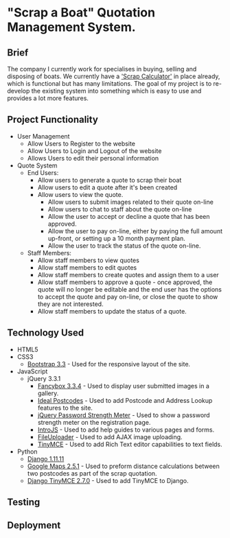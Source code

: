 # "Scrap a Boat" Quotation Management System.

## Brief

The company I currently work for specialises in buying, selling and disposing of boats. We currently have a ['Scrap Calculator'](http://www.boatbreakers.com/scrap-a-boat/scrap-your-boat/) in place already, which is functional but has many limitations. The goal of my project is to re-develop the existing system into something which is easy to use and provides a lot more features.

## Project Functionality

* User Management
	* Allow Users to Register to the website
	* Allow Users to Login and Logout of the website
	* Allows Users to edit their personal information
* Quote System
	* End Users:
		* Allow users to generate a quote to scrap their boat
		* Allow users to edit a quote after it's been created
		* Allow users to view the quote.
			* Allow users to submit images related to their quote on-line
			* Allow users to chat to staff about the quote on-line
			* Allow the user to accept or decline a quote that has been approved.
			* Allow the user to pay on-line, either by paying the full amount up-front, or setting up a 10 month payment plan.
			* Allow the user to track the status of the quote on-line.
	* Staff Members:
		* Allow staff members to view quotes
		* Allow staff members to edit quotes
		* Allow staff members to create quotes and assign them to a user
		* Allow staff members to approve a quote - once approved, the quote will no longer be editable and the end user has the options to accept the quote and pay on-line, or close the quote to show they are not interested.
		* Allow staff members to update the status of a quote.

## Technology Used

* HTML5
* CSS3
	* [Bootstrap 3.3](https://getbootstrap.com/docs/3.3/) - Used for the responsive layout of the site.
* JavaScript
	* jQuery 3.3.1
		* [Fancybox 3.3.4](http://fancyapps.com/fancybox/3/) - Used to display user submitted images in a gallery.
		* [Ideal Postcodes](https://ideal-postcodes.co.uk) - Used to add Postcode and Address Lookup features to the site.
		* [jQuery Password Strength Meter](https://github.com/ablanco/jquery.pwstrength.bootstrap) - Used to show a password strength meter on the registration page.
		* [IntroJS](https://introjs.com) - Used to add help guides to various pages and forms.
		* [FileUploader](https://github.com/skoczen/django-ajax-uploader) - Used to add AJAX image uploading.
		* [TinyMCE](https://www.tinymce.com/download/) - Used to add Rich Text editor capabilities to text fields.
* Python
	* [Django 1.11.11](https://www.djangoproject.com)
	* [Google Maps 2.5.1](https://github.com/googlemaps/google-maps-services-python) - Used to preform distance calculations between two postcodes as part of the scrap quotation.
	* [Django TinyMCE 2.7.0](https://github.com/aljosa/django-tinymce) - Used to add TinyMCE to Django.

## Testing

## Deployment 